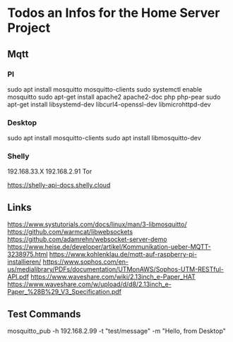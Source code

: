 # Todos an Infos for the Home Server Project

## Mqtt

### PI

sudo apt install mosquitto mosquitto-clients
sudo systemctl enable mosquitto
sudo apt-get install apache2 apache2-doc php php-pear
sudo apt-get install libsystemd-dev libcurl4-openssl-dev libmicrohttpd-dev

### Desktop

sudo apt install mosquitto-clients
sudo apt install libmosquitto-dev

### Shelly

192.168.33.X
192.168.2.91 Tor

https://shelly-api-docs.shelly.cloud


## Links
https://www.systutorials.com/docs/linux/man/3-libmosquitto/
https://github.com/warmcat/libwebsockets
https://github.com/adamrehn/websocket-server-demo
https://www.heise.de/developer/artikel/Kommunikation-ueber-MQTT-3238975.html
https://www.kohlenklau.de/mqtt-auf-raspberry-pi-installieren/
https://www.sophos.com/en-us/medialibrary/PDFs/documentation/UTMonAWS/Sophos-UTM-RESTful-API.pdf
https://www.waveshare.com/wiki/2.13inch_e-Paper_HAT
https://www.waveshare.com/w/upload/d/d8/2.13inch_e-Paper_%28B%29_V3_Specification.pdf

## Test Commands
mosquitto_pub -h 192.168.2.99 -t "test/message" -m "Hello, from Desktop"
